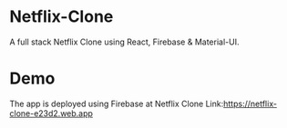 # Netflix-Clone
A full stack Netflix Clone using React, Firebase &amp; Material-UI.

# Demo
The app is deployed using Firebase at Netflix Clone Link:https://netflix-clone-e23d2.web.app
